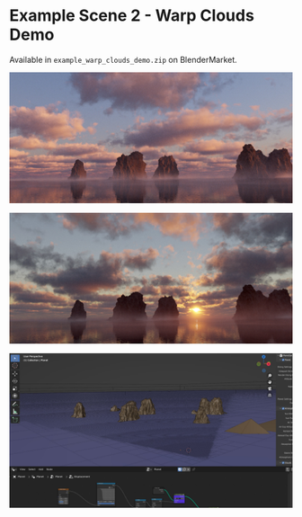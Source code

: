 # Example Scene 2 - Warp Clouds Demo

Available in `example_warp_clouds_demo.zip` on BlenderMarket.

![](media/example-scenes/warp_clouds_demo_1.jpg)

![](media/example-scenes/warp_clouds_demo_2.jpg)

![](media/example-scenes/warp_clouds_demo_3.jpg)